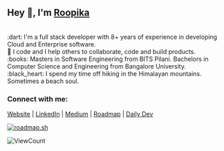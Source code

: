 <meta name="google-site-verification" content="gza4CwIjYdVqZd1nd2qc_xJQrxcQ4SVABpPv5ReU4zE" />

## Hey 👋, I'm [Roopika](https://roopikasrinivas.github.io/)
<br>
:dart:  I'm a full stack developer with 8+ years of experience in developing Cloud and Enterprise software.
<br>
👀  I code and I help others to collaborate, code and build products.
<br>
:books:  Masters in Software Engineering from BITS Pilani. Bachelors in Computer Science and Engineering from Bangalore University.
<br>
:black_heart:  I spend my time off hiking in the Himalayan mountains. Sometimes a beach soul.
<br>

<!-- ![Roopika's Github Stats](https://github-readme-stats.vercel.app/api?username=roopikasrinivas)-->
### Connect with me:

[Website](https://roopikasrinivas.github.io/) | [LinkedIn](https://www.linkedin.com/in/roopikasrinivas/) | [Medium](https://medium.com/@roopikasrinivas) | [Roadmap](https://roadmap.sh/u/roopikas) | [Daily Dev](https://app.daily.dev/roopikasrinivas)
              
<div justifyContent="space-between">
<a href="https://roadmap.sh"><img src="https://roadmap.sh/card/wide/668b5bd5501413692bdbc168?variant=light&roadmaps=backend%2Cfull-stack" alt="roadmap.sh"/></a>
<br>
 
![ViewCount](https://views.whatilearened.today/views/github/roopikasrinivas/roopikasrinivas.svg)
 
</div>
